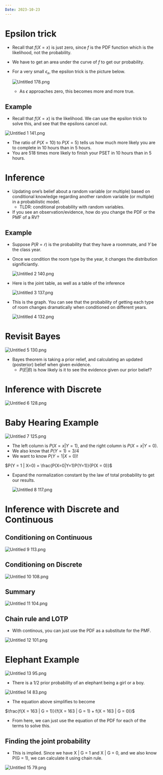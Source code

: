 ```yaml
---
Date: 2023-10-23
---
```

# Epsilon trick

- Recall that $f(X = x)$﻿ is just zero, since $f$﻿ is the PDF function which is the likelihood, not the probability.
- We have to get an area under the curve of $f$﻿ to get our probability.
- For a very small $\epsilon_x$﻿, the epsilon trick is the picture below.
    
    ![Untitled 178.png](../../attachments/Untitled%20178.png)
    
    - As $\epsilon$﻿ approaches zero, this becomes more and more true.

## Example

- Recall that $f(X = x)$﻿ is the likelihood. We can use the epsilon trick to solve this, and see that the epsilons cancel out.

![Untitled 1 141.png](../../attachments/Untitled%201%20141.png)

- The ratio of $P(X = 10)$﻿ to $P(X = 5)$﻿ tells us how much more likely you are to complete in 10 hours than in 5 hours.
- You are 518 times more likely to finish your PSET in 10 hours than in 5 hours.

# Inference

- Updating one’s belief about a random variable (or multiple) based on conditional knowledge regarding another random variable (or multiple) in a probabilistic model.
    - TLDR: conditional probability with random variables.
- If you see an observation/evidence, how do you change the PDF or the PMF of a RV?

## Example

- Suppose $P(R = r)$﻿ is the probability that they have a roommate, and $Y$﻿ be the class year.
- Once we condition the room type by the year, it changes the distribution significiantly.
    
    ![Untitled 2 140.png](../../attachments/Untitled%202%20140.png)
    
- Here is the joint table, as well as a table of the inference
    
    ![Untitled 3 137.png](../../attachments/Untitled%203%20137.png)
    
- This is the graph. You can see that the probability of getting each type of room changes dramatically when conditioned on different years.
    
    ![Untitled 4 132.png](../../attachments/Untitled%204%20132.png)
    

# Revisit Bayes

![Untitled 5 130.png](../../attachments/Untitled%205%20130.png)

- Bayes theorem is taking a prior relief, and calculating an updated (posterior) belief when given evidence.
    - $P(E | B)$﻿ is how likely is it to see the evidence given our prior belief?

# Inference with Discrete

![Untitled 6 128.png](../../attachments/Untitled%206%20128.png)

# Baby Hearing Example

![Untitled 7 125.png](../../attachments/Untitled%207%20125.png)

- The left column is $P(X = x | Y = 1)$﻿, and the right column is $P(X = x | Y = 0)$﻿.
- We also know that $P(Y = 1) = 3/4$﻿
- We want to know $P(Y = 1 | X = 0)$﻿!

$P(Y = 1 | X=0) = \frac{P(X=0|Y=1)P(Y=1)}{P(X = 0)}$

- Expand the normalization constant by the law of total probability to get our results.
    
    ![Untitled 8 117.png](../../attachments/Untitled%208%20117.png)
    

# Inference with Discrete and Continuous

## Conditioning on Continuous

![Untitled 9 113.png](../../attachments/Untitled%209%20113.png)

## Conditioning on Discrete

![Untitled 10 108.png](../../attachments/Untitled%2010%20108.png)

## Summary

![Untitled 11 104.png](../../attachments/Untitled%2011%20104.png)

## Chain rule and LOTP

- With continous, you can just use the PDF as a substitute for the PMF.

![Untitled 12 101.png](../../attachments/Untitled%2012%20101.png)

# Elephant Example

![Untitled 13 95.png](../../attachments/Untitled%2013%2095.png)

- There is a 1/2 prior probability of an elephant being a girl or a boy.

![Untitled 14 83.png](../../attachments/Untitled%2014%2083.png)

- The equation above simplifies to become

$\frac{f(X = 163 | G = 1)}{f(X = 163 | G = 1) + f(X = 163 | G = 0)}$

- From here, we can just use the equation of the PDF for each of the terms to solve this.

## Finding the joint probability

- This is implied. Since we have X | G = 1 and X | G = 0, and we also know P(G = 1), we can calculate it using chain rule.

![Untitled 15 79.png](../../attachments/Untitled%2015%2079.png)